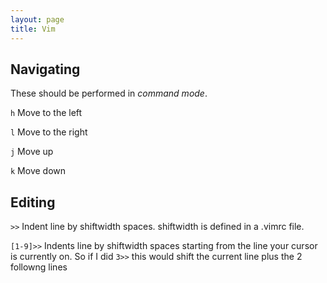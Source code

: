 ```yaml
---
layout: page
title: Vim 
---
```


## Navigating

These should be performed in *command mode*.

`h` Move to the left

`l` Move to the right

`j` Move up

`k` Move down

## Editing

`>>` Indent line by shiftwidth spaces. shiftwidth is defined in a .vimrc file.

`[1-9]>>` Indents line by shiftwidth spaces starting from the line your cursor is currently on. So if I did `3>>` this would shift the current line plus the 2 followng lines
